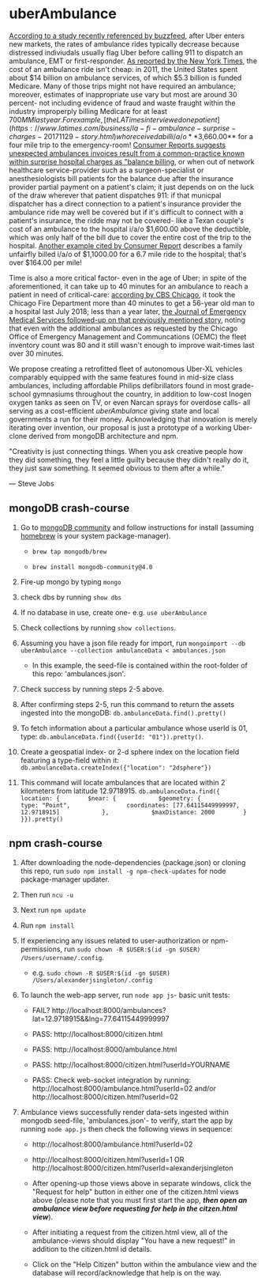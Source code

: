 # uberAmbulance

[According to a study recently referenced by buzzfeed](https://www.buzzfeednews.com/article/carolineodonovan/taking-uber-lyft-emergency-room-legal-liabilities), after Uber enters new markets, the rates of ambulance rides typically decrease because distressed indiviudals usually flag Uber before calling 911 to dispatch an ambulance, EMT or first-responder.  [As reported by the New York Times](https://www.nytimes.com/2018/10/01/upshot/uber-lyft-and-the-urgency-of-saving-money-on-ambulances.html), the cost of an ambulance ride isn't cheap: in 2011, the United States spent about $14 billion on ambulance services, of which $5.3 billion is funded Medicare. Many of those trips might not have required an ambulance; moreover, estimates of inappropriate use vary but most are around 30 percent- not including evidence of fraud and waste fraught within the industry improperply billing Medicare for at least $700 MM last year.  For example, [the LA Times interviewed one patient](https://www.latimes.com/business/la-fi-ambulance-surprise-charges-20171129-story.html) who received a bill i/a/o **$3,660.00** for a four mile trip to the emergency-room!  [Consumer Reports suggests unexpected ambulances invoices result from a common-practice known within surprise hospital charges as "balance billing,](https://www.consumerreports.org/consumerist/164-per-mile-surprise-ambulance-bills-are-a-growing-problem-difficult-to-avoid/) or when out of network healthcare service-provider such as a surgeon-specialist or anesthesiologists bill patients for the balance due after the insurance provider partial payment on a patient's claim; it just depends on on the luck of the draw wherever that patient dispatches 911: if that municpal dispatcher has a direct connection to a patient's insurance provider the ambulance ride may well be covered but if it's difficult to connect with a patient's insurance, the ridde may not be covered- like a Texan couple's cost of an ambulance to the hospital i/a/o $1,600.00 above the deductible, which was only half of the bill due to cover the entire cost of the trip to the hospital.  [Another example cited by Consumer Report](https://www.consumerreports.org/consumerist/164-per-mile-surprise-ambulance-bills-are-a-growing-problem-difficult-to-avoid/) describes a family unfairfly billed i/a/o of $1,1000.00 for a 6.7 mile ride to the hospital; that's over $164.00 per mile!

Time is also a more critical factor- even in the age of Uber; in spite of the aforementioned, it can take up to 40 minutes for an ambulance to reach a patient in need of critical-care: [according by CBS Chicago](https://chicago.cbslocal.com/2018/07/30/heart-attack-victim-43-minute-wait-for-ambulance/), it took the Chicago Fire Department more than 40 minutes to get a 56-year old man to a hospital last July 2018; less than a year later, [the Journal of Emergency Medical Services followed-up on that previously mentioned story](https://www.jems.com/articles/news/2019/03/additional-chicago-ambulances-improved-response-time-by-only-four-seconds.html), noting that even with the additional ambulances as requested by the Chicago Office of Emergency Management and Communcations (OEMC) the fleet inventory count was 80 and it still wasn't enough to improve wait-times last over 30 minutes.   

We propose creating a retrofitted fleet of autonomous Uber-XL vehicles comparably equipped with the same features found in mid-size class ambulances, including affordable Philips defibrillators found in most grade-school gymnasiums throughout the country, in addition to low-cost Inogen oxygen tanks as seen on TV, or even Narcan sprays for overdose calls- all serving as a cost-efficient *uberAmbulance* giving state and local governments a run for their money.  Acknowledging that innovation is merely iterating over invention, our proposal is just a prototype of a working Uber-clone derived from mongoDB architecture and npm.

"Creativity is just connecting things. When you ask creative people how they did something, they feel a little guilty because they didn't really do it, they just saw something. It seemed obvious to them after a while."

— Steve Jobs


## mongoDB crash-course

1. Go to [mongoDB community](https://docs.mongodb.com/manual/tutorial/install-mongodb-on-os-x) and follow instructions for install (assuming [homebrew](https://brew.sh/) is your system package-manager). 

	* `brew tap mongodb/brew`

	* `brew install mongodb-community@4.0`

2. Fire-up mongo by typing `mongo`

3. check dbs by running `show dbs`

4. If no database in use, create one- e.g. `use uberAmbulance`

5. Check collections by running `show collections`.

6. Assuming you have a json file ready for import, run `mongoimport --db uberAmbulance --collection ambulanceData < ambulances.json`

	* In this example, the seed-file is contained within the root-folder of this repo: 'ambulances.json'.

7. Check success by running steps 2-5 above.

8. After confirming steps 2-5, run this command to return the assets ingested into the mongoDB: `db.ambulanceData.find().pretty()`

9. To fetch information about a particular ambulance whose userId is 01, type: `db.ambulanceData.find({userId: "01"}).pretty()`.

10. Create a geospatial index- or 2-d sphere index on the location field featuring a type-field within it: `db.ambulanceData.createIndex({"location": "2dsphere"})`

11. This command will locate ambulances that are located within 2 kilometers from latitude 12.9718915.  `db.ambulanceData.find({    location: {        $near: {            $geometry: {                type: "Point",                coordinates: [77.64115449999997, 12.9718915]            },            $maxDistance: 2000        }    }}).pretty()`



## npm crash-course

1. After downloading the node-dependencies (package.json) or cloning this repo, run `sudo npm install -g npm-check-updates` for node package-manager updater.

2. Then run `ncu -u`

3. Next run `npm update`

4. Run `npm install`

5. If experiencing any issues related to user-authorization or npm-permissions, run `sudo chown -R $USER:$(id -gn $USER) /Users/username/.config`.
	* e.g. `sudo chown -R $USER:$(id -gn $USER) /Users/alexanderjsingleton/.config` 

6. To launch the web-app server, run `node app js`- basic unit tests:

	* FAIL? http://localhost:8000/ambulances?lat=12.9718915&&lng=77.64115449999997

	* PASS: http://localhost:8000/citizen.html

	* PASS: http://localhost:8000/ambulance.html

	* PASS: http://localhost:8000/citizen.html?userId=YOURNAME

	* PASS: Check web-socket integration by running: http://localhost:8000/ambulance.html?userId=02 and/or http://localhost:8000/citizen.html?userId=02

8. Ambulance views successfully render data-sets ingested within mongodb seed-file, 'ambulances.json'- to verify, start the app by running `node app.js` then check the following views in sequence:

	* http://localhost:8000/ambulance.html?userId=02

	* http://localhost:8000/citizen.html?userId=1 OR http://localhost:8000/citizen.html?userId=alexanderjsingleton

	* After opening-up those views above in separate windows, click the "Request for help" button in either one of the citizen.html views above (please note that you must first start the app, ***then open an ambulance view before requesting for help in the citzen.html view***).

	* After initiating a request from the citizen.html view, all of the ambulance-views should display "You have a new request!" in addition to the citizen.html id details.

	* Click on the "Help Citizen" button within the ambulance view and the database will record/acknowledge that help is on the way.




